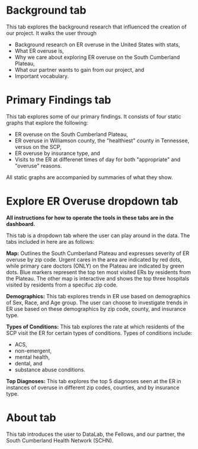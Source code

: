 # Background tab

This tab explores the background research that influenced the creation of our project. It walks the user through 

- Background research on ER overuse in the United States with stats, 
- What ER overuse is, 
- Why we care about exploring ER overuse on the South Cumberland Plateau,
- What our partner wants to gain from our project, and
- Important vocabulary.

# Primary Findings tab

This tab explores some of our primary findings. It consists of four static graphs that explore the following:

- ER overuse on the South Cumberland Plateau,
- ER overuse in Williamson county, the "healthiest" county in Tennessee, versus on the SCP,
- ER overuse by insurance type, and
- Visits to the ER at differenet times of day for both "appropriate" and "overuse" reasons.

All static graphs are accompanied by summaries of what they show.

# Explore ER Overuse dropdown tab

**All instructions for how to operate the tools in these tabs are in the dashboard.**

This tab is a dropdown tab where the user can play around in the data. 
The tabs included in here are as follows:

**Map:** Outlines the South Cumberland Plateau and expresses severity of ER overuse by zip code. Urgent cares in the area are indicated by red dots, while primary care doctors (ONLY) on the Plateau are indicated by green dots. Blue markers represent the top ten most visited ERs by residents from the Plateau.
The other map is interactive and shows the top three hospitals visited by residents from a specifuc zip code.

**Demographics:** This tab explores trends in ER use based on demographics of Sex, Race, and Age group. The user can choose to investigate trends in ER use based on these demographics by zip code, county, and insurance type.

**Types of Conditions:** This tab explores the rate at which residents of the SCP visit the ER for certain types of conditions. Types of conditions include:
- ACS, 
- non-emergent, 
- mental health, 
- dental, and
- substance abuse conditions.

**Top Diagnoses:** This tab explores the top 5 diagnoses seen at the ER in instances of overuse in different zip codes, counties, and by insurance type.

# About tab

This tab introduces the user to DataLab, the Fellows, and our partner, the South Cumberland Health Network (SCHN).
